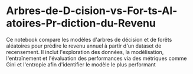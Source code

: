 # Arbres-de-D-cision-vs-For-ts-Al-atoires-Pr-diction-du-Revenu
Ce notebook compare les modèles d'arbres de décision et de forêts aléatoires pour prédire le revenu annuel à partir d'un dataset de recensement. Il inclut l'exploration des données, la modélisation, l'entraînement et l'évaluation des performances via des métriques comme Gini et l'entropie afin d'identifier le modèle le plus performant
